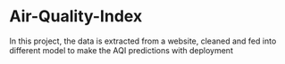 # Air-Quality-Index
In this project, the data is extracted from a website, cleaned and fed into different model to make the AQI predictions with deployment

